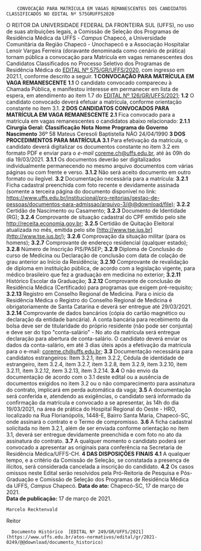        CONVOCAÇÃO PARA MATRÍCULA EM VAGAS REMANESCENTES DOS CANDIDATOS CLASSIFICADOS NO EDITAL Nº 575GRUFFS2020  

 O REITOR DA UNIVERSIDADE FEDERAL DA FRONTEIRA SUL (UFFS), no uso de suas atribuições legais, a Comissão de Seleção dos Programas de Residência Médica da UFFS - *Campus*  Chapecó, a Universidade Comunitária da Região Chapecó - Unochapecó e a Associação Hospitalar Lenoir Vargas Ferreira (doravante denominada como cenário de prática) tornam pública a convocação para Matrícula em vagas remanescentes dos Candidatos Classificados no Processo Seletivo dos Programas de Residência Médica do [EDITAL Nº 575/GR/UFFS/2020](https://www.uffs.edu.br/atos-normativos/edital/gr/2020-0575), com ingresso em 2021.1, conforme descrito a seguir.  **1 CONVOCAÇÃO PARA MATRÍCULA EM VAGA REMANESCENTE** **1.1**  O candidato convocado compareceu à Chamada Pública, e manifestou interesse em permanecer em lista de espera, em atendimento ao item 1.7 do [EDITAL Nº 126/GR/UFFS/2021](https://www.uffs.edu.br/atos-normativos/edital/gr/2021-0126); **1.2**  O candidato convocado deverá efetuar a matrícula, conforme orientação constante no item 3.1.  **2 DOS CANDIDATOS CONVOCADOS PARA MATRÍCULA EM VAGA REMANESCENTE** **2.1**  Fica convocado para a matrícula em vagas remanescentes o candidatos abaixo relacionado: **2.1.1 Cirurgia Geral:**      **Classificação**   **Nota**   **Nome**   **Programa do Governo**   **Nascimento**     36º   58   Mateus Ceresoli Baptistella   NÃO   24/04/1990      **3 DOS PROCEDIMENTOS PARA MATRÍCULA** **3.1**  Para efetivação da matrícula, o candidato deverá digitalizar os documentos constante no item 3.2 em formato PDF e enviar para o *e-mail*  coreme.ch@uffs.edu.br, até às 09h do dia 19/03/2021. **3.1.1**  Os documentos deverão ser digitalizados individualmente permanecendo no mesmo arquivo documentos com várias páginas ou com frente e verso. **3.1.2**  Não será aceito documento em outro formato ou ilegível. **3.2**  Documentação necessária para a matrícula: **3.2.1**  Ficha cadastral preenchida com foto recente e devidamente assinada (somente a terceira página do documento disponível no link: <https://www.uffs.edu.br/institucional/pro-reitorias/gestao-de-pessoas/documentos-para-admissao/arquivo-3/@@download/file>); **3.2.2**  Certidão de Nascimento ou Casamento; **3.2.3**  Documento de Identidade (RG); **3.2.4**  Comprovante de situação cadastral do CPF emitido pelo site http://receita.economia.gov.br; **3.2.5**  Certidão de Quitação Eleitoral atualizada no mês, emitida pelo site [http://www.tse.jus.br](http://www.tse.jus.br/); **3.2.6**  Comprovação da situação militar (para os homens); **3.2.7**  Comprovante de endereço residencial (qualquer estado); **3.2.8**  Número de Inscrição PIS/PASEP; **3.2.9**  Diploma de Conclusão do curso de Medicina ou Declaração de conclusão com data de colação de grau anterior ao Início da Residência; **3.2.10**  Comprovante de revalidação de diploma em instituição pública, de acordo com a legislação vigente, para médico brasileiro que fez a graduação em medicina no exterior; **3.2.11**  Histórico Escolar da Graduação; **3.2.12**  Comprovante de conclusão de Residência Médica (Certificado) para programas que exigem pré-requisito; **3.2.13**  Registro em Conselho Regional de Medicina. Para o início da Residência Médica o Registro do Conselho Regional de Medicina é obrigatoriamente de Santa Catarina e deverá ser entregue até 29/03/2021. **3.2.14**  Comprovante de dados bancários (cópia do cartão magnético ou declaração da entidade bancária). A conta bancária para recebimento da bolsa deve ser de titularidade do próprio residente (não pode ser conjunta) e deve ser do tipo "conta-salário" - No ato da matrícula será entregue declaração para abertura de conta-salário. O candidato deverá enviar os dados da conta-salário, em até 3 dias úteis após a efetivação da matrícula para o e-mail: coreme.ch@uffs.edu.br; **3.3**  Documentação necessária para candidatos estrangeiros: Item 3.2.1, item 3.2.2, Cédula de identidade de estrangeiro, item 3.2.4, item 3.2.7, item 3.2.8, item 3.2.9, item 3.2.10, item 3.2.11, item 3.2.12, item 3.2.13, item 3.2.14. **3.4**  O não envio da documentação de acordo com o 3.1 deste edital ou a ausência de documentos exigidos no item 3.2 ou o não comparecimento para assinatura do contrato, implicará em perda automática da vaga; **3.5**  A documentação será conferida e, atendendo as exigências, o candidato será informado da confirmação da matrícula e convocado a se apresentar, às 14h do dia 19/03/2021, na área de prática do Hospital Regional do Oeste - HRO, localizado na Rua Florianópolis, 1448-E, Bairro Santa Maria, Chapecó-SC, onde assinará o contrato e o Termo de compromisso. **3.6**  A ficha cadastral solicitada no item 3.2.1, além de ser enviada conforme orientação no item 3.1, deverá ser entregue devidamente preenchida e com foto no ato da assinatura do contrato. **3.7**  A qualquer momento o candidato poderá ser convocado a apresentar as originais para conferência na Secretaria de Residência Médica/UFFS-CH.  **4 DAS DISPOSIÇÕES FINAIS** **4.1**  A qualquer tempo, e a critério da Comissão de Seleção, se constatada a presença de ilícitos, será considerada cancelada a inscrição do candidato. **4.2**  Os casos omissos neste Edital serão resolvidos pela Pró-Reitoria de Pesquisa e Pós-Graduação e Comissão de Seleção dos Programas de Residência Médica da UFFS, *Campus*  Chapecó.      **Data do ato:** Chapecó-SC, 17 de março de 2021.   
 **Data de publicação:**  17 de março de 2021. 

    Marcelo Recktenvald   
 Reitor 

      Documento Histórico  [EDITAL Nº 249/GR/UFFS/2021](https://www.uffs.edu.br/atos-normativos/edital/gr/2021-0249/@@download/documento_historico)     
      